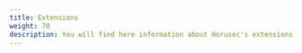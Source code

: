 ```yaml
---
title: Extensions
weight: 70
description: You will find here information about Horusec's extensions. 
---
```

